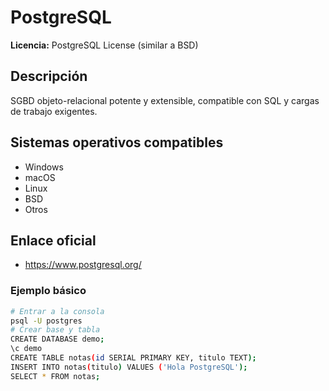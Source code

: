 # PostgreSQL

**Licencia:** PostgreSQL License (similar a BSD)

## Descripción
SGBD objeto-relacional potente y extensible, compatible con SQL y cargas de trabajo exigentes.

## Sistemas operativos compatibles
- Windows
- macOS
- Linux
- BSD
- Otros

## Enlace oficial
- https://www.postgresql.org/

### Ejemplo básico
```bash
# Entrar a la consola
psql -U postgres
# Crear base y tabla
CREATE DATABASE demo;
\c demo
CREATE TABLE notas(id SERIAL PRIMARY KEY, titulo TEXT);
INSERT INTO notas(titulo) VALUES ('Hola PostgreSQL');
SELECT * FROM notas;
```

